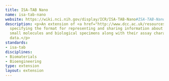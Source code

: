 ```yaml
---
title: ISA-TAB Nano
name: isa-tab-nano
website: https://wiki.nci.nih.gov/display/ICR/ISA-TAB-Nano#ISA-TAB-Nano-title
description: <p>An extension of <a href="http://www.dcc.ac.uk/resources/metadata-standards/isa-tab">ISA-TAB</a>
  specifying the format for representing and sharing information about nanomaterials,
  small molecules and biological specimens along with their assay characterization
  data.</p>
standards:
- isa-tab
disciplines:
- Biomaterials
- Bioengineering
type: extension
layout: extension
---
```


